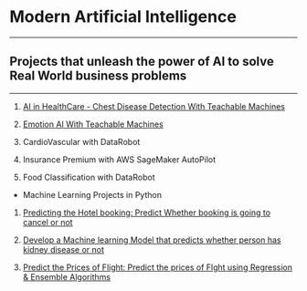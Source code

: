 # Modern Artificial Intelligence  
---
## Projects that unleash the power of AI to solve Real World business problems 
---
1. [AI in HealthCare - Chest Disease Detection With Teachable Machines](https://teachablemachine.withgoogle.com/models/51m9nmioQ/)

2. [Emotion AI With Teachable Machines](https://teachablemachine.withgoogle.com/models/ILuyfBO_9/)

3. CardioVascular with DataRobot

4. Insurance Premium with AWS SageMaker AutoPilot

5. Food Classification with DataRobot  


- Machine Learning Projects in Python  

1. [Predicting the Hotel booking: Predict Whether booking is going to cancel or not](https://github.com/jesussantana/Modern-Artificial-Intelligence/blob/main/notebooks/Predicting%20the%20Hotel%20booking/ML_hotel_booking_Prediction_deploy.ipynb)  

2. [Develop a Machine learning Model that predicts whether person has kidney disease or not](https://github.com/jesussantana/Modern-Artificial-Intelligence/blob/main/notebooks/%20Predict%20status%20of%20Chronic%20kidney%20disease/ML_chronic_Kidney_disease-deploy.ipynb)  

2. [Predict the Prices of Flight: Predict the prices of Flght using Regression & Ensemble Algorithms](https://github.com/jesussantana/Modern-Artificial-Intelligence/blob/main/notebooks/Predict%20the%20Prices%20of%20Flight/flight_price_deploy.ipynb)



